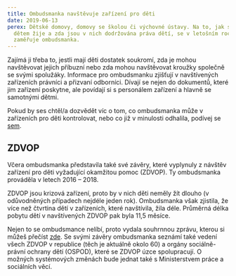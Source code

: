 ```yaml
---
title: Ombudsmanka navštěvuje zařízení pro děti
date: 2019-06-13
perex: Dětské domovy, domovy se školou či výchovné ústavy. Na to, jak se zde
  dětem žije a zda jsou v nich dodržována práva dětí, se v letošním roce
  zaměřuje ombudsmanka.
---
```

Zajímá ji třeba to, jestli mají děti dostatek soukromí, zda je mohou navštěvovat jejich příbuzní nebo zda mohou navštěvovat kroužky společně se svými spolužáky. Informace pro ombudsmanku zjišťují v navštívených zařízeních právníci a přizvaní odborníci. Dívají se nejen do dokumentů, které jim zařízení poskytne, ale povídají si s personálem zařízení a hlavně se samotnými dětmi.

Pokud by ses chtěl/a dozvědět víc o tom, co ombudsmanka může v zařízeních pro děti kontrolovat, nebo co již v minulosti odhalila, podívej se [sem](https://deti.ochrance.cz/pripady/ustavni-a-ochranna-vychova/).

## ZDVOP

Včera ombudsmanka představila také své závěry, které vyplynuly z návštěv zařízení pro děti vyžadující okamžitou pomoc (ZDVOP). Ty ombudsmanka prováděla v letech 2016 – 2018.

ZDVOP jsou krizová zařízení, proto by v nich děti neměly žít dlouho (v odůvodněných případech nejdéle jeden rok). Ombudsmanka však zjistila, že více než čtvrtina dětí v zařízeních, které navštívila, žila déle. Průměrná délka pobytu dětí v navštívených ZDVOP pak byla 11,5 měsíce.

Nejen to se ombudsmance nelíbí, proto vydala souhrnnou zprávu, kterou si můžeš přečíst [zde](https://www.ochrance.cz/fileadmin/user_upload/ochrana_osob/ZARIZENI/Ustavni_vychova/2019_0110_Zprava_DET_zarizeni_pro_deti_A4_CS_04_web.pdf). Se svými závěry ombudsmanka seznámí také vedení všech ZDVOP v republice (těch je aktuálně okolo 60) a orgány sociálně-právní ochrany dětí (OSPOD), které se ZDVOP úzce spolupracují. O možných systémových změnách bude jednat také s Ministerstvem práce a sociálních věcí.